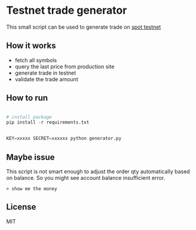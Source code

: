 # Testnet trade generator

This small script can be used to generate trade on [spot testnet](https://testnet.binance.vision)

## How it works
- fetch all symbols
- query the last price from production site
- generate trade in testnet
- validate the trade amount

## How to run

```python

# install package
pip install -r requirements.txt


KEY=xxxxx SECRET=xxxxxx python generator.py

```

## Maybe issue

This script is not smart enough to adjust the order qty automatically based on balance. So you might see account balance insufficient error.

```shell
> show me the money
```

## License

MIT
